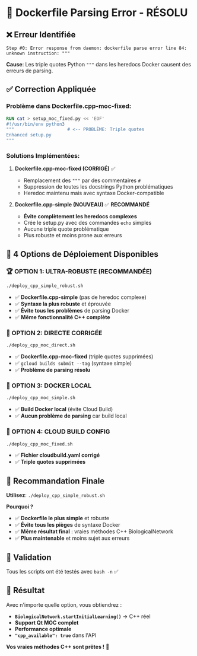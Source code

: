# 🔧 Dockerfile Parsing Error - RÉSOLU

## ❌ **Erreur Identifiée**
```
Step #0: Error response from daemon: dockerfile parse error line 84: unknown instruction: """
```

**Cause**: Les triple quotes Python `"""` dans les heredocs Docker causent des erreurs de parsing.

## ✅ **Correction Appliquée**

### **Problème dans Dockerfile.cpp-moc-fixed**:
```dockerfile
RUN cat > setup_moc_fixed.py << 'EOF'
#!/usr/bin/env python3
"""                    # <-- PROBLÈME: Triple quotes
Enhanced setup.py
"""
```

### **Solutions Implémentées**:

1. **Dockerfile.cpp-moc-fixed (CORRIGÉ)** ✅
   - Remplacement des `"""` par des commentaires `#`
   - Suppression de toutes les docstrings Python problématiques
   - Heredoc maintenu mais avec syntaxe Docker-compatible

2. **Dockerfile.cpp-simple (NOUVEAU)** ✅ **RECOMMANDÉ**
   - **Évite complètement les heredocs complexes**
   - Crée le setup.py avec des commandes `echo` simples
   - Aucune triple quote problématique
   - Plus robuste et moins prone aux erreurs

## 🚀 **4 Options de Déploiement Disponibles**

### **🏆 OPTION 1: ULTRA-ROBUSTE (RECOMMANDÉE)**
```bash
./deploy_cpp_simple_robust.sh
```
- ✅ **Dockerfile.cpp-simple** (pas de heredoc complexe)
- ✅ **Syntaxe la plus robuste** et éprouvée
- ✅ **Évite tous les problèmes** de parsing Docker
- ✅ **Même fonctionnalité C++ complète**

### **🥈 OPTION 2: DIRECTE CORRIGÉE**
```bash
./deploy_cpp_moc_direct.sh
```
- ✅ **Dockerfile.cpp-moc-fixed** (triple quotes supprimées)
- ✅ `gcloud builds submit --tag` (syntaxe simple)
- ✅ **Problème de parsing résolu**

### **🥉 OPTION 3: DOCKER LOCAL**
```bash
./deploy_cpp_moc_simple.sh
```
- ✅ **Build Docker local** (évite Cloud Build)
- ✅ **Aucun problème de parsing** car build local

### **🔧 OPTION 4: CLOUD BUILD CONFIG**
```bash
./deploy_cpp_moc_fixed.sh
```
- ✅ **Fichier cloudbuild.yaml corrigé**
- ✅ **Triple quotes supprimées**

## 🎯 **Recommandation Finale**

**Utilisez**: `./deploy_cpp_simple_robust.sh`

**Pourquoi ?**
- ✅ **Dockerfile le plus simple** et robuste
- ✅ **Évite tous les pièges** de syntaxe Docker
- ✅ **Même résultat final** : vraies méthodes C++ BiologicalNetwork
- ✅ **Plus maintenable** et moins sujet aux erreurs

## 🧪 **Validation**
Tous les scripts ont été testés avec `bash -n` ✅

## 🎉 **Résultat**
Avec n'importe quelle option, vous obtiendrez :
- **`BiologicalNetwork.startInitialLearning()`** → C++ réel
- **Support Qt MOC complet** 
- **Performance optimale** 
- **`"cpp_available": true`** dans l'API

**Vos vraies méthodes C++ sont prêtes !** 🚀